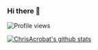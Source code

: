 ### Hi there 👋

<!--
// TODO:
Introduce me.
-->

![Profile views](https://komarev.com/ghpvc/?username=ChrisAcrobat)

[![ChrisAcrobat's github stats](https://github-readme-stats.vercel.app/api?username=ChrisAcrobat&count_private=true&show_icons=true)](https://github.com/anuraghazra/github-readme-stats)

<!--
// TODO:
- 🔭 I’m currently working on ...
- 🌱 I’m currently learning ...
- 👯 I’m looking to collaborate on ...
- 🤔 I’m looking for help with ...
- 💬 Ask me about ...
- 📫 How to reach me: ...
- 😄 Pronouns: ...
- ⚡ Fun fact: ...
-->
